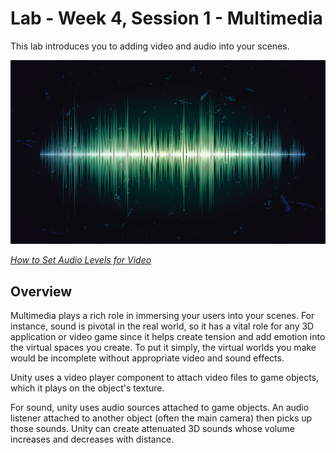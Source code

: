 # Lab - Week 4, Session 1 - Multimedia

This lab introduces you to adding video and audio into your scenes.

![audio waveform](images/audio.jpg)

[_How to Set Audio Levels for Video_](https://www.premiumbeat.com/blog/how-to-set-audio-levels-for-video/)

## Overview

Multimedia plays a rich role in immersing your users into your scenes. For instance, sound is pivotal in the real world, so it has a vital role for any 3D application or video game since it helps create tension and add emotion into the virtual spaces you create. To put it simply, the virtual worlds you make would be incomplete without appropriate video and sound effects.

Unity uses a video player component to attach video files to game objects, which it plays on the object's texture.

For sound, unity uses audio sources attached to game objects. An audio listener attached to another object (often the main camera) then picks up those sounds. Unity can create attenuated 3D sounds whose volume increases and decreases with distance.

